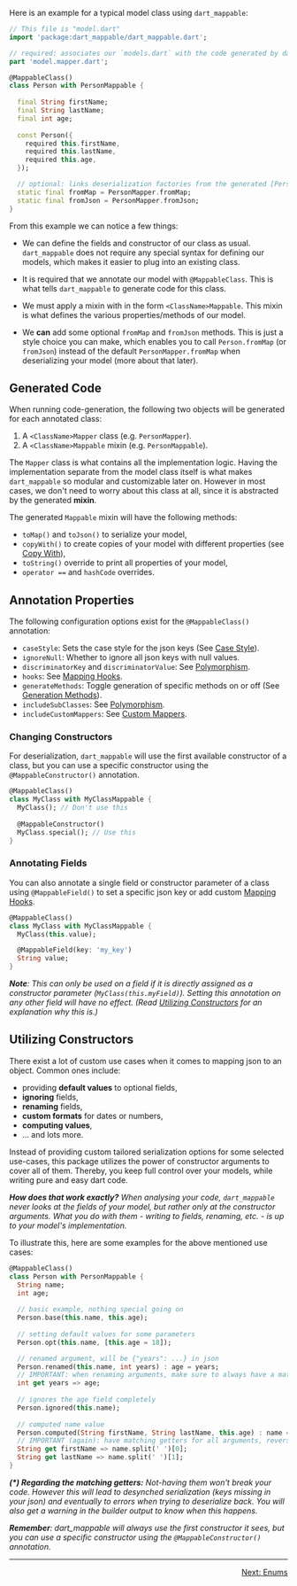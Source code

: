 Here is an example for a typical model class using `dart_mappable`:

```dart
// This file is "model.dart"
import 'package:dart_mappable/dart_mappable.dart';

// required: associates our `models.dart` with the code generated by dart_mappable
part 'model.mapper.dart';

@MappableClass()
class Person with PersonMappable {
  
  final String firstName;
  final String lastName;
  final int age;
  
  const Person({
    required this.firstName, 
    required this.lastName, 
    required this.age,
  });

  // optional: links deserialization factories from the generated [PersonMapper] class
  static final fromMap = PersonMapper.fromMap;
  static final fromJson = PersonMapper.fromJson;
}
```

From this example we can notice a few things:

- We can define the fields and constructor of our class as usual. `dart_mappable` does not
  require any special syntax for defining our models, which makes it easier to plug into an existing class. 

- It is required that we annotate our model with `@MappableClass`. This is what tells 
  `dart_mappable` to generate code for this class.
  
- We must apply a mixin with in the form `<ClassName>Mappable`. This mixin is what defines the 
  various properties/methods of our model.
  
- We **can** add some optional `fromMap` and `fromJson` methods. This is just a style choice you can make,
  which enables you to call `Person.fromMap` (or `fromJson`) instead of the default `PersonMapper.fromMap` when
  deserializing your model (more about that later).
  
## Generated Code

When running code-generation, the following two objects will be generated for each annotated class:

1. A `<ClassName>Mapper` class (e.g. `PersonMapper`). 
2. A `<ClassName>Mappable` mixin (e.g. `PersonMappable`).

The `Mapper` class is what contains all the implementation logic. Having the implementation separate from
the model class itself is what makes `dart_mappable` so modular and customizable later on. However
in most cases, we don't need to worry about this class at all, since it is abstracted by the generated **mixin**.

The generated `Mappable` mixin will have the following methods:

- `toMap()` and `toJson()` to serialize your model,
- `copyWith()` to create copies of your model with different properties (see [Copy With](../topics/Copy-With-topic.html)),
- `toString()` override to print all properties of your model,
- `operator ==` and `hashCode` overrides.

## Annotation Properties

The following configuration options exist for the `@MappableClass()` annotation:

- `caseStyle`: Sets the case style for the json keys (See [Case Style](../topics/Configuration-topic.html#case-styles)).
- `ignoreNull`: Whether to ignore all json keys with null values.
- `discriminatorKey` and `discriminatorValue`: See [Polymorphism](../topics/Polymorphism-topic.html).
- `hooks`: See [Mapping Hooks](../topics/Mapping%20Hooks-topic.html).
- `generateMethods`: Toggle generation of specific methods on or off (See [Generation Methods](../topics/Configuration-topic.html#generation-methods)). 
- `includeSubClasses`: See [Polymorphism](../topics/Polymorphism-topic.html).
- `includeCustomMappers`: See [Custom Mappers](../topics/Custom%20Mappers-topic.html).

### Changing Constructors

For deserialization, `dart_mappable` will use the first available constructor of a class, but you
can use a specific constructor using the `@MappableConstructor()` annotation.

```dart
@MappableClass()
class MyClass with MyClassMappable {
  MyClass(); // Don't use this
  
  @MappableConstructor()
  MyClass.special(); // Use this
}
```

### Annotating Fields

You can also annotate a single field or constructor parameter of a class using `@MappableField()`
to set a specific json key or add custom [Mapping Hooks](../topics/Mapping%20Hooks-topic.html).

```dart
@MappableClass()
class MyClass with MyClassMappable {
  MyClass(this.value);

  @MappableField(key: 'my_key')
  String value;
}
```

***Note**: This can only be used on a field if it is directly assigned as a constructor parameter (`MyClass(this.myField)`).
Setting this annotation on any other field will have no effect. (Read [Utilizing Constructors](#utilizing-constructors) 
for an explanation why this is.)*

## Utilizing Constructors

There exist a lot of custom use cases when it comes to mapping json to an object. Common ones include:

- providing **default values** to optional fields,
- **ignoring** fields,
- **renaming** fields,
- **custom formats** for dates or numbers,
- **computing values**,
- ... and lots more.

Instead of providing custom tailored serialization options for some selected use-cases, this package
utilizes the power of constructor arguments to cover all of them. Thereby, you keep full control
over your models, while writing pure and easy dart code.

***How does that work exactly?** When analysing your code, `dart_mappable` never looks at the fields
of your model, but rather only at the constructor arguments. What you do with them - writing to
fields, renaming, etc. - is up to your model's implementation.*

To illustrate this, here are some examples for the above mentioned use cases:

```dart
@MappableClass()
class Person with PersonMappable {
  String name;
  int age;
    
  // basic example, nothing special going on
  Person.base(this.name, this.age);
  
  // setting default values for some parameters
  Person.opt(this.name, [this.age = 18]);

  // renamed argument, will be {"years": ...} in json
  Person.renamed(this.name, int years) : age = years;
  // IMPORTANT: when renaming arguments, make sure to always have a matching getter for serialization (*)
  int get years => age;
  
  // ignores the age field completely
  Person.ignored(this.name);
 
  // computed name value
  Person.computed(String firstName, String lastName, this.age) : name = '$firstName $lastName';
  // IMPORTANT (again): have matching getters for all arguments, reversing the computed value (*)
  String get firstName => name.split(' ')[0];
  String get lastName => name.split(' ')[1];
}
```

***(\*) Regarding the matching getters:** Not-having them won't break your code.
However this will lead to desynched serialization (keys missing in your json) and eventually to
errors when trying to deserialize back. You will also get a warning in the builder output to know
when this happens.*

***Remember**: dart_mappable will always use the first constructor it sees, but you can use a specific
constructor using the `@MappableConstructor()` annotation.*

---

<p align="right"><a href="../topics/Enums-topic.html">Next: Enums</a></p>